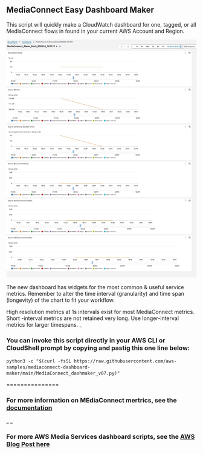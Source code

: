 ## MediaConnect Easy Dashboard Maker

This script will quickly make a CloudWatch dashboard for one, tagged, or all MediaConnect flows in found in your current AWS Account and Region. 

![chart1](https://github.com/aws-samples/mediaconnect-dashboard-maker/blob/main/exampledash.jpg)

The new dashboard has widgets for the most common & useful service metrics. 
Remember to alter the time interval (granularity)  and time span (longevity)  of the chart to fit your workflow.

High resolution metrics at 1s intervals exist for most MediaConnect metrics. Short -interval metrics are not retained very long. 
Use longer-interval metrics for larger timespans.
_

### You can invoke this script directly in your AWS CLI or CloudShell prompt by copying and pastig this one line below:

```
python3 -c "$(curl -fsSL https://raw.githubusercontent.com/aws-samples/mediaconnect-dashboard-maker/main/MediaConnect_dashmaker_v07.py)"
```

===============
### For more information on MEdiaConnect mertrics, see the [documentation](https://docs.aws.amazon.com/mediaconnect/latest/ug/monitor-with-cloudwatch-metrics-source-health.html)

_ _ 
### For more AWS Media Services dashboard scripts, see the [AWS Blog Post here](https://aws-blogs-prod.amazon.com/media/cs-quick-and-easy-media-services-dashboards/)
